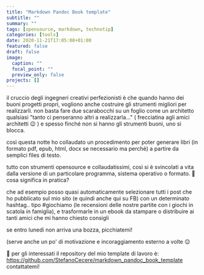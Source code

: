 ```yaml
---
title: "Markdown Pandoc Book template"
subtitle: ""
summary: ""
tags: [opensource, markdown, technotip]
categories: [tools]
date: 2020-11-21T17:05:08+01:00
featured: false
draft: false
image:
  caption: ""
  focal_point: ""
  preview_only: false
projects: []
---
```


il cruccio degli ingegneri creativi perfezionisti è che quando hanno dei buoni progetti propri, vogliono anche costruire gli strumenti migliori per realizzarli.
non basta fare due scarabocchi su un foglio come un architetto qualsiasi "tanto ci penseranno altri a realizzarla..." ( frecciatina agli amici architetti 😉 ) 
e spesso finché non si hanno gli strumenti buoni, uno si blocca.

così questa notte ho collaudato un procedimento per poter generare libri (in formato pdf, epub, html, docx se necessario ma perchè) a partire da semplici files di testo.

tutto con strumenti opensource e collaudatissimi, così si è svincolati a vita dalla versione di un particolare programma, sistema operativo o formato.
🧠 cosa significa in pratica?

che ad esempio posso quasi automaticamente selezionare tutti i post che ho pubblicato sul mio sito (e quindi anche qui su FB) con un determinato hashtag.. tipo #giochiamo (le recensioni delle nostre partite con i giochi in scatola in famiglia), e trasformarle in un ebook da stampare o distribuire ai tanti amici che mi hanno chiesto consigli

se entro lunedì non arriva una bozza, picchiatemi!

(serve anche un po' di motivazione e incoraggiamento esterno a volte 😉

🔴 per gli interessati il repository del mio template di lavoro è: <https://github.com/StefanoCecere/markdown_pandoc_book_template> contattatemi!
